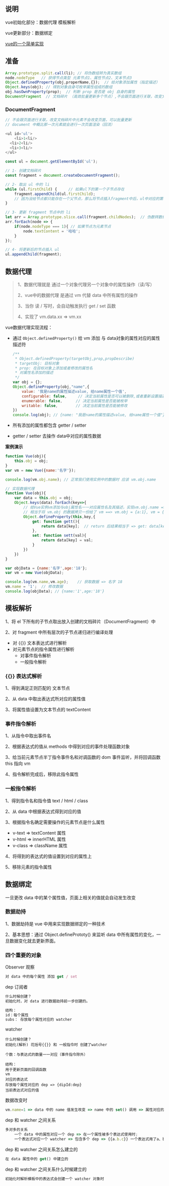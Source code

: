 ## 说明

vue初始化部分：数据代理  模板解析  

vue更新部分：数据绑定

[vue的一个简单实现](github.com/DMQ/mvvm)

## 准备

```js
Array.prototype.split.call(li); // 将伪数组转为真实数组
node.nodeType	// 获得节点类型 元素节点1、属性节点2、文本节点3
Object.definedProperty(obj,properName,{});	// 给对象添加属性（指定描述）
Object.keys(obj); // 得到对象自身可枚举属性组成的数组
obj.hasOwnProperty(prop);  // 判断 prop 是否是 obj 自身的属性
DocumentFragment  // 文档碎片 （高效批量更新多个节点）,不会跟页面进行关联，改变文档碎片中元素不会改变页面
```

### DocumentFragment

```js
// 不会跟页面进行关联，改变文档碎片中元素不会改变页面，可以批量更新
// document 中概比那一次元素就会进行一次页面渲染（回流）

<ul id='ul'>
	<li>1<li/>  
  <li>2<li/> 
  <li>3<li/> 
</ul>

const ul = document.getElementById('ul');

// 1- 创建文档碎片
const fragment = document.createDocumentFragment();

// 2- 取出 ul 中的 li
while (ul.firstChild) {     // 如果ul下的第一个子节点存在
    fragment.appendChild(ul.firstChild);    
    // 因为没给节点都只能存在一个父节点，那么将节点插入fragment中后，ul中对应的第一个子节点就会消失
}

// 3- 更新 fragment 节点中的 li
let arr = Array.prototype.slice.call(fragment.childNodes);  // 伪数转数组
arr.forEach(node => {
    if(node.nodeType === 1){ // 如果节点为元素节点
        node.textContent = '哈哈';
    }
});

// 4- 将更新后的节点插入 ul
ul.appendChild(fragment);
```

## 数据代理

> 1、数据代理就是 通过一个对象代理另一个对象中的属性操作（读/写）
>
> 2、vue中的数据代理 是通过 vm 代替 data 中所有属性的操作
>
> 3、当你 读 / 写时，会自动触发执行 get / set 函数
>
> 4、实现了 vm.data.xx  => vm.xx

vue数据代理实现流程：

+ 通过 `Object.definedProperty()` 给 vm 添加 与 data对象的属性对应的属性描述符

  ```js
  /**
   * Object.definedProperty(targetObj,prop,propDescribe)
   * targetObj: 目标对象
   * prop: 在目标对象上添加或者修改的属性名
   * 对属性名添加的描述
   */
  var obj = {};
  Object.defineProperty(obj,"name",{
      value: '我是name的属性描述value, 给name属性一个值',
      configurable: false,     // 决定当前属性是否可以被删除,或者重新设置描述
      enumerable: false,      // 决定当前属性是否能被枚举
      writable: false,        // 决定当前属性是否能被修改
  })
  console.log(obj);	// {name: "我是name的属性描述value, 给name属性一个值"}
  ```

+ 所有添加的属性都包含 getter / setter

+ getter / setter 去操作 data中对应的属性数据

**案例演示**

```js
function Vue(obj){
    this.obj = obj;
}
var vm = new Vue({name:'名字'});

console.log(vm.obj.name); // 正常我们使用实例中的数据时 应该 vm.obj.name
```

```js
// 实现数据代理
function Vue(obj){
    var data = this.obj = obj;
    Object.keys(data).forEach(key=>{
        // 给Vue实例vm添加与obj属性名一一对应属性名及其描述，实现vm.obj.name => vm.name
        // 相当于将 vm.obj 的数据拷贝一份给了 vm ==> vm.obj = {a:1}, vm = {a:1}
        Object.defineProperty(this,key,{
            get: function gett(){
                return data[key];  // return 后结果相当于 => get: data[key]
            },
            set: function sett(val){
                return data[key] = val;
            }
        })
    })
}

var objData = {name:'名字',age:'18'};
var vm = new Vue(objData);

console.log(vm.name,vm.age);	// 获取数据 => 名字 18
vm.name = '1';  // 修改数据
console.log(objData); // {name:'1',age:'18'}
```

## 模板解析

1、将 el 下所有的子节点取出放入创建的文档碎片（DocumentFragment）中

2、对 fragment 中所有层次的子节点递归进行编译处理

+ 对 {{}} 文本表达式进行解析
+ 对元素节点的指令属性进行解析
  * 对事件指令解析
  * 一般指令解析



### {{}} 表达式解析

1、得到满足正则匹配的 文本节点

2、从 data 中取出表达式所对应的属性值

3、将属性值设置为文本节点的 textContent



### 事件指令解析

1、从指令中取出事件名

2、根据表达式的值从 methods 中得到对应的事件处理函数对象

3、给当前元素节点半丁指令事件名和对调函数的 dom 事件监听，并将回调函数 this 指向 vm

4、指令解析完成后，移除此指令属性



### 一般指令解析

1、得到指令名和指令值  text / html / class

2、从 data 中根据表达式得到对应的值

3、根据指令名确定需要操作的元素节点是什么属性

+ v-text => textContent 属性
+ v-html => innerHTML 属性
+ v-class => className 属性

4、将得到的表达式的值设置到对应的属性上

5、移除元素的指令属性



## 数据绑定

一旦更改 data 中的某个属性值，页面上相关的值就会自动发生改变

### 数据劫持

1、数据劫持是 vue 中用来实现数据绑定的一种技术

2、基本思想：通过 Object.definePrototy() 来监听 data 中所有属性的变化，一旦数据变化就去更新界面。



### 四个重要的对象

Observer 观察

```js
对 data 中的每个属性 添加 get / set
```



dep 订阅者

```js
什么时候创建？
初始化时，对 data 进行数据劫持前一步创建的。

结构：
id：每个属性
subs： 存放每个属性对应的 watcher
```



watcher

```
什么时候创建？
初始化(解析) 花括号{{}} 和 一般指令时 创建了watcher

个数：与表达式的数量一一对应（事件指令除外）

结构：
用于更新页面的回调函数
vm
对应的表达式
存放每个属性对应的 dep => {dipId:dep}
当前表达式对应的值
```



数据改变时

```js
vm.name=1 => data 中的 name 值发生改变 => name 中的 set() 调用 => 属性对应的dep => dep 中所有的 watcher 触发 => 调用跟新方法渲染页面
```



dep 和 watcher 之间关系

```js
多对多的关系
	一个 data 中的属性对应一个 dep => 在一个属性被多个表达式使用时;
	一个表达式对应一个 watcher => 包含多个 dep => {{a.b.c}} 一个表达式用了a、b、c三个属性;
```

dep 和 watcher 之间关系怎么建立的

```js
在 data 属性中的 get() 中建立的
```

dep 和 watcher 之间关系什么时候建立的

```js
初始化时解析模板中的表达式会创建一个 watcher 对象时
```

